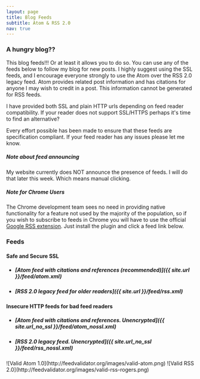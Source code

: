 ```yaml
---
layout: page
title: Blog Feeds
subtitle: Atom & RSS 2.0
nav: true
---
```


### A hungry blog??

This blog feeds!!! Or at least it allows you to do so. You can use any of the feeds below to follow my blog for new posts. I highly suggest using the SSL feeds, and I encourage everyone strongly to use the Atom over the RSS 2.0 legacy feed. Atom provides related post information and has citations for anyone I may wish to credit in a post. This information cannot be generated for RSS feeds.

I have provided both SSL and plain HTTP urls depending on feed reader compatibility. If your reader does not support SSL/HTTPS perhaps it's time to find an alternative?

Every effort possible has been made to ensure that these feeds are specification compliant. If your feed reader has any issues please let me know.

##### Note about feed announcing

My website currently does NOT announce the presence of feeds. I will do that later this week. Which means manual clicking.

##### Note for Chrome Users

The Chrome development team sees no need in providing native functionality for a feature not used by the majority of the population, so if you wish to subscribe to feeds in Chrome you will have to use the official [Google RSS extension](https://chrome.google.com/webstore/detail/rss-subscription-extensio/nlbjncdgjeocebhnmkbbbdekmmmcbfjd). Just install the plugin and click a feed link below.

### Feeds

#### Safe and Secure SSL

  * ##### [Atom feed with citations and references (recommended)]({{ site.url }}/feed/atom.xml)
  * ##### [RSS 2.0 legacy feed for older readers]({{ site.url }}/feed/rss.xml)
  
#### Insecure HTTP feeds for bad feed readers

  * ##### [Atom feed with citations and references. Unencrypted]({{ site.url_no_ssl }}/feed/atom_nossl.xml)
  * ##### [RSS 2.0 legacy feed. Unencrypted]({{ site.url_no_ssl }}/feed/rss_nossl.xml)
  
<span class="inline-image">
![Valid Atom 1.0](http://feedvalidator.org/images/valid-atom.png)
![Valid RSS 2.0](http://feedvalidator.org/images/valid-rss-rogers.png)
</span>